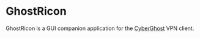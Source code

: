 GhostRicon
==========

GhostRicon is a GUI companion application for the [CyberGhost](https://www.cyberghostvpn.com/en_US/)
VPN client.
